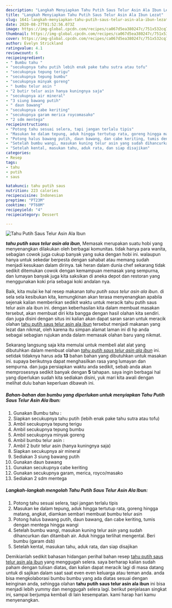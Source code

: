 ```yaml
---
description: "Langkah Menyiapkan Tahu Putih Saus Telur Asin Ala Ibun Lezat"
title: "Langkah Menyiapkan Tahu Putih Saus Telur Asin Ala Ibun Lezat"
slug: 1641-langkah-menyiapkan-tahu-putih-saus-telur-asin-ala-ibun-lezat
date: 2020-08-27T01:52:56.073Z
image: https://img-global.cpcdn.com/recipes/ca067d5ea380247c/751x532cq70/tahu-putih-saus-telur-asin-ala-ibun-foto-resep-utama.jpg
thumbnail: https://img-global.cpcdn.com/recipes/ca067d5ea380247c/751x532cq70/tahu-putih-saus-telur-asin-ala-ibun-foto-resep-utama.jpg
cover: https://img-global.cpcdn.com/recipes/ca067d5ea380247c/751x532cq70/tahu-putih-saus-telur-asin-ala-ibun-foto-resep-utama.jpg
author: Evelyn Strickland
ratingvalue: 4.1
reviewcount: 6
recipeingredient:
- " Bumbu tahu "
- "secukupnya tahu putih lebih enak pake tahu sutra atau tofu"
- "secukupnya tepung terigu"
- "secukupnya tepung bumbu"
- "secukupnya minyak goreng"
- " bumbu telur asin "
- "2 butir telur asin hanya kuningnya saja"
- "secukupnya air mineral"
- "3 siung bawang putih"
- " daun bawang"
- "secukupnya cabe keriting"
- "secukupnya garam merica roycomasako"
- "2 sdm mentega"
recipeinstructions:
- "Potong tahu sesuai selera, tapi jangan terlalu tipis"
- "Masukan ke dalam tepung, aduk hingga tertutup rata, goreng hingga matang, angkat, diamkan sembari membuat bumbu telur asin"
- "Potong halus bawang putih, daun bawang, dan cabe keriting, tumis dengan mentega hingga wangi"
- "Setelah bumbu wangi, masukan kuning telur asin yang sudah dihancurkan dan ditambah air. Aduk hingga terlihat mengental. Beri bumbu (garam dsb)"
- "Setelah kental, masukan tahu, aduk rata, dan siap disajikan"
categories:
- Resep
tags:
- tahu
- putih
- saus

katakunci: tahu putih saus 
nutrition: 223 calories
recipecuisine: Indonesian
preptime: "PT23M"
cooktime: "PT60M"
recipeyield: "4"
recipecategory: Dessert

---
```



![Tahu Putih Saus Telur Asin Ala Ibun](https://img-global.cpcdn.com/recipes/ca067d5ea380247c/751x532cq70/tahu-putih-saus-telur-asin-ala-ibun-foto-resep-utama.jpg)

<b><i>tahu putih saus telur asin ala ibun</i></b>, Memasak merupakan suatu hobi yang menyenangkan dilakukan oleh berbagai komunitas. tidak hanya para wanita, sebagian cowok juga cukup banyak yang suka dengan hobi ini. walaupun hanya untuk sekedar berpesta dengan sahabat atau memang sudah menjadi kesukaan dalam dirinya. tak heran dalam dunia chef sekarang tidak sedikit ditemukan cowok dengan kemampuan memasak yang sempurna, dan lumayan banyak juga kita saksikan di aneka depot dan restoran yang menggunakan koki pria sebagai koki andalan nya.



Baik, kita mulai ke hal resep makanan <i>tahu putih saus telur asin ala ibun</i>. di sela sela kesibukan kita, kemungkinan akan terasa menyenangkan apabila sejenak kalian memberikan sedikit waktu untuk meracik tahu putih saus telur asin ala ibun ini. dengan keberhasilan kita dalam membuat masakan tersebut, akan membuat diri kita bangga dengan hasil olahan kita sendiri. dan juga disini dengan situs ini kalian akan dapat saran saran untuk meracik olahan <u>tahu putih saus telur asin ala ibun</u> tersebut menjadi makanan yang lezat dan nikmat, oleh karena itu simpan alamat laman ini di hp anda sebagai sebagian rujukan anda dalam memasak olahan baru yang nikmat.


Sekarang langsung saja kita memulai untuk membeli alat alat yang dibutuhkan dalam membuat olahan <u><i>tahu putih saus telur asin ala ibun</i></u> ini. setidak tidaknya harus ada <b>13</b> bahan bahan yang dibutuhkan untuk masakan ini. supaya berikutnya dapat menghasilkan rasa yang lumayan dan sempurna. dan juga persiapkan waktu anda sedikit, sebab anda akan memprosesnya sedikit banyak dengan <b>5</b> tahapan. saya ingin berbagai hal yang diperlukan sudah kita sediakan disini, yuk mari kita awali dengan melihat dulu bahan keperluan dibawah ini.

<!--inarticleads1-->

##### Bahan-bahan dan bumbu yang diperlukan untuk menyiapkan Tahu Putih Saus Telur Asin Ala Ibun:

1. Gunakan  Bumbu tahu :
1. Siapkan secukupnya tahu putih (lebih enak pake tahu sutra atau tofu)
1. Ambil secukupnya tepung terigu
1. Ambil secukupnya tepung bumbu
1. Ambil secukupnya minyak goreng
1. Ambil  bumbu telur asin :
1. Ambil 2 butir telur asin (hanya kuningnya saja)
1. Siapkan secukupnya air mineral
1. Sediakan 3 siung bawang putih
1. Gunakan  daun bawang
1. Gunakan secukupnya cabe keriting
1. Gunakan secukupnya garam, merica, royco/masako
1. Sediakan 2 sdm mentega




<!--inarticleads2-->

##### Langkah-langkah mengolah Tahu Putih Saus Telur Asin Ala Ibun:

1. Potong tahu sesuai selera, tapi jangan terlalu tipis
1. Masukan ke dalam tepung, aduk hingga tertutup rata, goreng hingga matang, angkat, diamkan sembari membuat bumbu telur asin
1. Potong halus bawang putih, daun bawang, dan cabe keriting, tumis dengan mentega hingga wangi
1. Setelah bumbu wangi, masukan kuning telur asin yang sudah dihancurkan dan ditambah air. Aduk hingga terlihat mengental. Beri bumbu (garam dsb)
1. Setelah kental, masukan tahu, aduk rata, dan siap disajikan




Demikianlah sedikit bahasan hidangan perihal bahan resep <u>tahu putih saus telur asin ala ibun</u> yang menggugah selera. saya berharap kalian sudah paham dengan tulisan diatas, dan kalian dapat meracik lagi di masa datang untuk di sajikan dalam saat saat even even keluarga atau teman anda. anda bisa mengkolaborasi bumbu bumbu yang ada diatas sesuai dengan keinginan anda, sehingga olahan <b>tahu putih saus telur asin ala ibun</b> ini bisa menjadi lebih yummy dan menggugah selera lagi. berikut penjelasan singkat ini, sampai berjumpa kembali di lain kesempatan. kami harap hari kamu menyenangkan.
